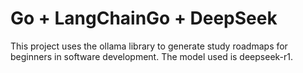 # Go + LangChainGo + DeepSeek

This project uses the ollama library to generate study roadmaps for beginners in software development. The model used is deepseek-r1.
